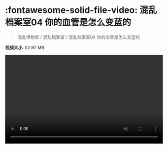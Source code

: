 # :fontawesome-solid-file-video: 混乱档案室04 你的血管是怎么变蓝的

> 混乱博物馆 / 混乱档案室 / 混乱档案室04 你的血管是怎么变蓝的

**视频大小**: 52.97 MB

<video id="V-b2e96c8fba6325e2d8e37c39247472b2" width="512" height="288" preload="none" playsinline webkit-playsinline></video>